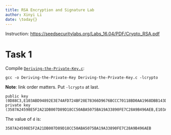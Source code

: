 ```yaml
---
title: RSA Encryption and Signature Lab
author: Xinyi Li
date: \today{}
---
```


Instruction: https://seedsecuritylabs.org/Labs_16.04/PDF/Crypto_RSA.pdf

# Task 1

Compile [`Deriving-the-Private-Key.c`](./Deriving-the-Private-Key.c):

```
gcc -o Deriving-the-Private-Key Deriving-the-Private-Key.c -lcrypto
```

**Note**: link order matters. Put `-lcrypto` at last.

```
public key (0D88C3,E103ABD94892E3E74AFD724BF28E78366D9676BCCC70118BD0AA1968DBB143D1)
private key (3587A24598E5F2A21DB007D89D18CC50ABA5075BA19A33890FE7C28A9B496AEB,E103ABD94892E3E74AFD724BF28E78366D9676BCCC70118BD0AA1968DBB143D1)
```
The value of `d` is:

```
3587A24598E5F2A21DB007D89D18CC50ABA5075BA19A33890FE7C28A9B496AEB
```